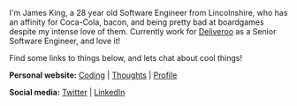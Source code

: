 I'm James King, a 28 year old Software Engineer from Lincolnshire, who has an affinity for Coca-Cola, bacon, and being pretty bad at boardgames despite my intense love of them. Currently work for [Deliveroo](https://github.com/deliveroo) as a Senior Software Engineer, and love it!

Find some links to things below, and lets chat about cool things!

**Personal website:** [Coding](https://www.ripixel.co.uk/coding) | [Thoughts](https://www.ripixel.co.uk/thoughts) | [Profile](https://www.ripixel.co.uk/profile)

**Social media:** [Twitter](https://www.twitter.com/ripixelcodes) | [LinkedIn](https://www.linkedin.com/in/jameskingli/)
